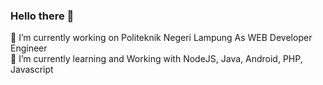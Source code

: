 ### Hello there 👋


🔭 I’m currently working on Politeknik Negeri Lampung As WEB Developer Engineer <br />
🌱 I’m currently learning and Working with NodeJS, Java, Android, PHP, Javascript
